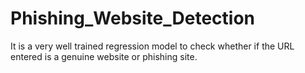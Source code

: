 # Phishing_Website_Detection
It is a very well trained regression model to check whether if the URL entered is a genuine website or phishing site.
